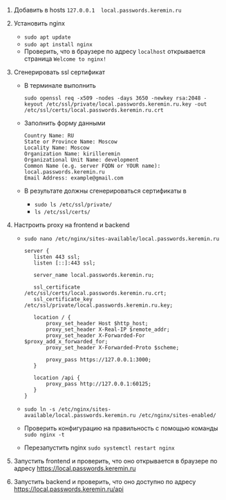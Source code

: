 1. Добавить в hosts `127.0.0.1  local.passwords.keremin.ru`

2. Установить nginx

   - `sudo apt update`
   - `sudo apt install nginx`
   - Проверить, что в браузере по адресу `localhost` открывается страница `Welcome to nginx!`

3. Сгенерировать ssl сертификат
   - В терминале выполнить
     ```
     sudo openssl req -x509 -nodes -days 3650 -newkey rsa:2048 -keyout /etc/ssl/private/local.passwords.keremin.ru.key -out /etc/ssl/certs/local.passwords.keremin.ru.crt
     ```
   - Заполнить форму данными
     ```
     Country Name: RU
     State or Province Name: Moscow
     Locality Name: Moscow
     Organization Name: kirilleremin
     Organizational Unit Name: development
     Common Name (e.g. server FQDN or YOUR name): local.passwords.keremin.ru
     Email Address: example@gmail.com
     ```
     
   - В результате должны сгенерироваться сертификаты в 
     - `sudo ls /etc/ssl/private/` 
     - `ls /etc/ssl/certs/`

4. Настроить proxy на frontend и backend

   - `sudo nano /etc/nginx/sites-available/local.passwords.keremin.ru`

     ```
     server {
        listen 443 ssl;
        listen [::]:443 ssl;

        server_name local.passwords.keremin.ru;

        ssl_certificate /etc/ssl/certs/local.passwords.keremin.ru.crt;
        ssl_certificate_key /etc/ssl/private/local.passwords.keremin.ru.key;

        location / {
            proxy_set_header Host $http_host;
            proxy_set_header X-Real-IP $remote_addr;
            proxy_set_header X-Forwarded-For $proxy_add_x_forwarded_for;
            proxy_set_header X-Forwarded-Proto $scheme;

            proxy_pass https://127.0.0.1:3000;
        }

        location /api {
            proxy_pass http://127.0.0.1:60125;
        }
     }
     ```

   - `sudo ln -s /etc/nginx/sites-available/local.passwords.keremin.ru /etc/nginx/sites-enabled/`

   - Проверить конфигурацию на правильность с помощью команды `sudo nginx -t`

   - Перезапустить nginx `sudo systemctl restart nginx`

5. Запустить frontend и проверить, что оно открывается в браузере по адресу https://local.passwords.keremin.ru

6. Запустить backend и проверить, что оно доступно по адресу https://local.passwords.keremin.ru/api

